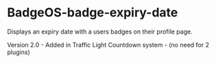 # BadgeOS-badge-expiry-date

Displays an expiry date with a users badges on their profile page.

Version 2.0 - Added in Traffic Light Countdown system - (no need for 2 plugins)
